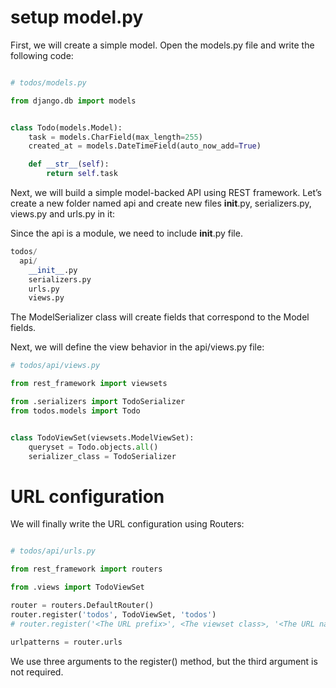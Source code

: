 
# setup model.py

First, we will create a simple model. Open the models.py file and write the following code:

```py

# todos/models.py

from django.db import models


class Todo(models.Model):
    task = models.CharField(max_length=255)
    created_at = models.DateTimeField(auto_now_add=True)

    def __str__(self):
        return self.task

```


Next, we will build a simple model-backed API using REST framework. Let’s create a new folder named api and create new files __init__.py, serializers.py, views.py and urls.py in it:

Since the api is a module, we need to include __init__.py file.

```py
todos/
  api/
    __init__.py
    serializers.py
    urls.py
    views.py
```


The ModelSerializer class will create fields that correspond to the Model fields.

Next, we will define the view behavior in the api/views.py file:
```py
# todos/api/views.py

from rest_framework import viewsets

from .serializers import TodoSerializer
from todos.models import Todo


class TodoViewSet(viewsets.ModelViewSet):
    queryset = Todo.objects.all()
    serializer_class = TodoSerializer
```

# URL configuration
We will finally write the URL configuration using Routers:
```py

# todos/api/urls.py

from rest_framework import routers

from .views import TodoViewSet

router = routers.DefaultRouter()
router.register('todos', TodoViewSet, 'todos')
# router.register('<The URL prefix>', <The viewset class>, '<The URL name>')

urlpatterns = router.urls
```

We use three arguments to the register() method, but the third argument is not required.
